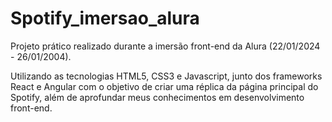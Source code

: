 # Spotify_imersao_alura

Projeto prático realizado durante a imersão front-end da Alura (22/01/2024 - 26/01/2004).

Utilizando as tecnologias HTML5, CSS3 e Javascript, junto dos frameworks React e Angular com o objetivo de criar uma réplica da página principal do Spotify, além de aprofundar meus conhecimentos em desenvolvimento front-end.
